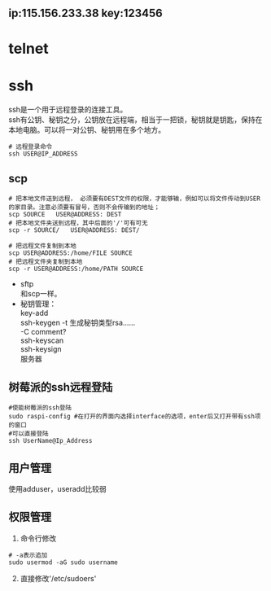 ## ip:115.156.233.38 key:123456
<!-- MAC Address: 4C:CC:6A:23:AA:6B (Unknown) Nmap scan report for 115.156.233.38 -->
<!-- dell ip 115.156.232.165 -->

# telnet

# ssh
ssh是一个用于远程登录的连接工具。  
ssh有公钥、秘钥之分，公钥放在远程端，相当于一把锁，秘钥就是钥匙，保持在本地电脑。可以将一对公钥、秘钥用在多个地方。  
```shell
# 远程登录命令
ssh USER@IP_ADDRESS  
```
## scp  
```shell
# 把本地文件送到远程， 必须要有DEST文件的权限，才能够输，例如可以将文件传动到USER的家目录。注意必须要有冒号，否则不会传输到的地址；  
scp SOURCE   USER@ADDRESS: DEST 
# 把本地文件夹送到远程，其中后面的'/'可有可无
scp -r SOURCE/   USER@ADDRESS: DEST/

# 把远程文件复制到本地
scp USER@ADDRESS:/home/FILE SOURCE
# 把远程文件夹复制到本地
scp -r USER@ADDRESS:/home/PATH SOURCE
```
- sftp  
    和scp一样。  
- 秘钥管理：  
    key-add  
    ssh-keygen     -t 生成秘钥类型rsa……  
                   -C comment?  
    ssh-keyscan  
    ssh-keysign  
服务器  

## 树莓派的ssh远程登陆
```shell
#使能树莓派的ssh登陆
sudo raspi-config #在打开的界面内选择interface的选项，enter后又打开带有ssh项的窗口
#可以直接登陆
ssh UserName@Ip_Address
```

## 用户管理
使用adduser，useradd比较弱
## 权限管理
1. 命令行修改
```shell
# -a表示追加
sudo usermod -aG sudo username
```
2. 直接修改'/etc/sudoers'